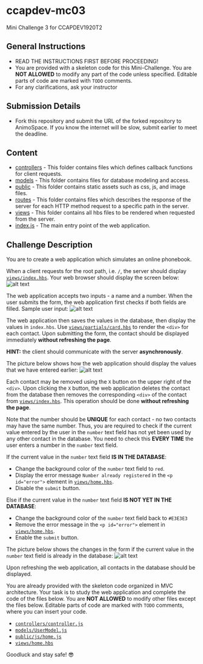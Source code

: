 # ccapdev-mc03
Mini Challenge 3 for CCAPDEV1920T2

## General Instructions
- READ THE INSTRUCTIONS FIRST BEFORE PROCEEDING!
- You are provided with a skeleton code for this Mini-Challenge. You are **NOT ALLOWED** to modify any part of the code unless specified. Editable parts of code are marked with `TODO` comments.
- For any clarifications, ask your instructor

## Submission Details
- Fork this repository and submit the URL of the forked repository to AnimoSpace. If you know the internet will be slow, submit earlier to meet the deadline.

## Content
- [controllers](https://github.com/arvention/ccapdev-mc03/tree/master/controllers) - This folder contains files which defines callback functions for client requests.
- [models](https://github.com/arvention/ccapdev-mc03/tree/master/models) - This folder contains files for database modeling and access.
- [public](https://github.com/arvention/ccapdev-mc03/tree/master/public) - This folder contains static assets such as css, js, and image files.
- [routes](https://github.com/arvention/ccapdev-mc03/tree/master/routes) - This folder contains files which describes the response of the server for each HTTP method request to a specific path in the server.
- [views](https://github.com/arvention/ccapdev-mc03/tree/master/views) - This folder contains all hbs files to be rendered when requested from the server.
- [index.js](https://github.com/arvention/ccapdev-mc03/blob/master/index.js) - The main entry point of the web application.

## Challenge Description
You are to create a web application which simulates an online phonebook.

When a client requests for the root path, i.e. `/`, the server should display [`views/index.hbs`](https://github.com/arvention/ccapdev-mc03/blob/master/views/index.hbs). Your web browser should display the screen below:
![alt text](https://github.com/arvention/ccapdev-mc03/blob/master/home.png "Index Page")

The web application accepts two inputs - a name and a number. When the user submits the form, the web application first checks if both fields are filled. Sample user input:
![alt text](https://github.com/arvention/ccapdev-mc03/blob/master/filled-form.png "Filled Form")

The web application then saves the values in the database, then display the values in `index.hbs`. Use [`views/partials/card.hbs`](https://github.com/arvention/ccapdev-mc03/blob/master/views/partials/card.hbs) to render the `<div>` for each contact. Upon submitting the form, the contact should be displayed immediately **without refreshing the page**.

**HINT:** the client should communicate with the server **asynchronously**.

The picture below shows how the web application should display the values that we have entered earlier:
![alt text](https://github.com/arvention/ccapdev-mc03/blob/master/displayed-contact.png "Displayed Contact")

Each contact may be removed using the `X` button on the upper right of the `<div>`. Upon clicking the `X` button, the web application deletes the contact from the database then removes the corresponding `<div>` of the contact from [`views/index.hbs`](https://github.com/arvention/ccapdev-mc03/blob/master/views/index.hbs). This operation should be done **without refreshing the page**.

Note that the number should be **UNIQUE** for each contact - no two contacts may have the same number. Thus, you are required to check if the current value entered by the user in the `number` text field has not yet been used by any other contact in the database. You need to check this **EVERY TIME** the user enters a number in the `number` text field.

If the current value in the `number` text field **IS IN THE DATABASE**:
- Change the background color of the `number` text field to `red`.
- Display the error message `Number already registered` in the `<p id="error">` element in [`views/home.hbs`](https://github.com/arvention/ccapdev-mc03/blob/master/views/home.hbs).
- Disable the `submit` button.

Else if the current value in the `number` text field **IS NOT YET IN THE DATABASE**:
- Change the background color of the `number` text field back to `#E3E3E3`
- Remove the error message in the `<p id="error">` element in [`views/home.hbs`](https://github.com/arvention/ccapdev-mc03/blob/master/views/home.hbs).
- Enable the `submit` button.

The picture below shows the changes in the form if the current value in the `number` text field is already in the database:
![alt text](https://github.com/arvention/ccapdev-mc03/blob/master/error.png "Error")

Upon refreshing the web application, all contacts in the database should be displayed.

You are already provided with the skeleton code organized in MVC architecture. Your task is to study the web application and complete the code of the files below. You are **NOT ALLOWED** to modify other files except the files below. Editable parts of code are marked with `TODO` comments, where you can insert your code.
- [`controllers/controller.js`](https://github.com/arvention/ccapdev-mc03/blob/master/controllers/controller.js)
- [`models/UserModel.js`](https://github.com/arvention/ccapdev-mc03/blob/master/models/UserModel.js)
- [`public/js/home.js`](https://github.com/arvention/ccapdev-mc03/blob/master/public/js/home.js)
- [`views/home.hbs`](https://github.com/arvention/ccapdev-mc03/blob/master/views/home.hbs)

Goodluck and stay safe! :sunglasses:
